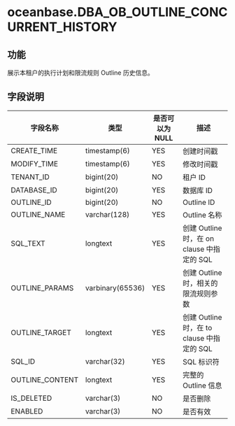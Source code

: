 # oceanbase.DBA_OB_OUTLINE_CONCURRENT_HISTORY
## 功能
展示本租户的执行计划和限流规则 Outline 历史信息。
## 字段说明

| 字段名称 | 类型 | 是否可以为 NULL | 描述 |
| --- | --- | --- | --- |
| CREATE_TIME     | timestamp(6)     | YES  | 创建时间戳   |
| MODIFY_TIME     | timestamp(6)     | YES  | 修改时间戳    |
| TENANT_ID | bigint(20) | NO | 租户 ID |
| DATABASE_ID | bigint(20) | YES | 数据库 ID |
| OUTLINE_ID | bigint(20) | NO | Outline ID |
| OUTLINE_NAME | varchar(128) | YES | Outline 名称 |
| SQL_TEXT | longtext | YES | 创建 Outline 时，在 on clause 中指定的 SQL |
| OUTLINE_PARAMS | varbinary(65536) | YES | 创建 Outline 时，相关的限流规则参数 |
| OUTLINE_TARGET | longtext | YES | 创建 Outline 时，在 to clause 中指定的 SQL |
| SQL_ID | varchar(32) | YES | SQL 标识符 |
| OUTLINE_CONTENT | longtext | YES | 完整的 Outline 信息 |
| IS_DELETED | varchar(3) | NO | 是否删除 |
| ENABLED | varchar(3) | NO | 是否有效 |
